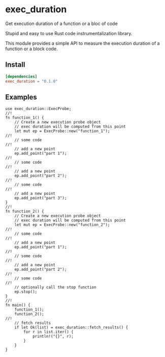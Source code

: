 # exec_duration
Get execution duration of a function or a bloc of code

Stupid and easy to use Rust code instrumentalization library.

This module provides a simple API to measure the execution duration of a function or a block code.

## Install

```toml
[dependencies]
exec_duration = "0.1.0"
```

## Examples

```
use exec_duration::ExecProbe;
//!
fn function_1() {
    // Create a new execution probe object
    // exec duration will be computed from this point
    let mut ep = ExecProbe::new("function_1");
//!
    // some code
//!
    // add a new point
    ep.add_point("part 1");
//!
    // some code
//!
    // add a new point
    ep.add_point("part 2");
//!
    // some code
//!
    // add a new point
    ep.add_point("part 3");
}
//!
fn function_2() {
    // Create a new execution probe object
    // exec duration will be computed from this point
    let mut ep = ExecProbe::new("function_2");
//!
    // some code
//!
    // add a new point
    ep.add_point("part 1");
//!
    // some code
//!
    // add a new point
    ep.add_point("part 2");
//!
    // some code
//!
    // optionally call the stop function
    ep.stop();
}
//!
fn main() {
    function_1();
    function_2();
//!
    // fetch results
    if let Ok(list) = exec_duration::fetch_results() {
        for r in list.iter() {
            println!("{}", r);
        }
    }
}
```
